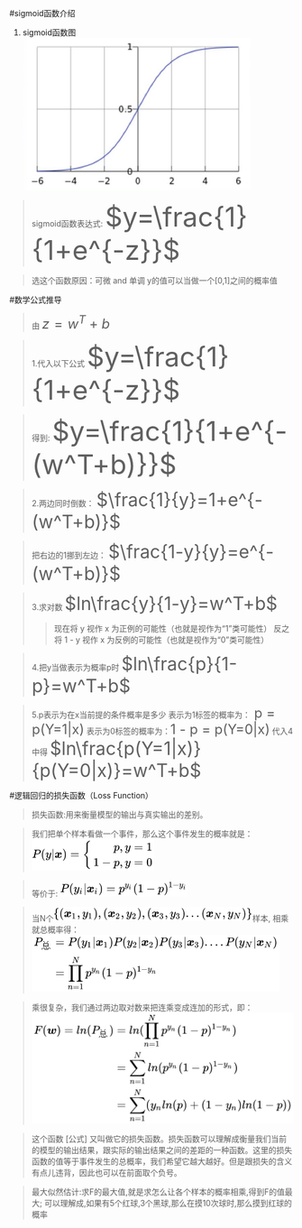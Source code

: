 
#sigmoid函数介绍
1. sigmoid函数图
![](assets/markdown-img-paste-2019062021420245.png)

>sigmoid函数表达式:
><font size=7>$y=\frac{1}{1+e^{-z}}$</font>

>选这个函数原因：可微 and 单调
>y的值可以当做一个[0,1]之间的概率值

#数学公式推导

>由
><font size=5>$z=w^T+b$</font>

>1.代入以下公式
><font size=7>$y=\frac{1}{1+e^{-z}}$</font>

>得到:
<font size=7>$y=\frac{1}{1+e^{-(w^T+b)}}$</font>

>2.两边同时倒数：
<font size=6>$\frac{1}{y}=1+e^{-(w^T+b)}$</font>

> 把右边的1挪到左边：
<font size=6>$\frac{1-y}{y}=e^{-(w^T+b)}$</font>

>3.求对数
<font size=6>$ln\frac{y}{1-y}=w^T+b$</font>
>
>>现在将 y 视作 x 为正例的可能性（也就是视作为“1”类可能性）
反之将 1 - y 视作 x 为反例的可能性（也就是视作为“0”类可能性）

>4.把y当做表示为概率p时
<font size=6>$ln\frac{p}{1-p}=w^T+b$</font>

>5.p表示为在x当前提的条件概率是多少
>表示为1标签的概率为：<font size=5> p = p(Y=1|x)</font>
>表示为0标签的概率为：<font size=5>1 - p = p(Y=0|x)</font>
>代入4中得
<font size=6>$ln\frac{p(Y=1|x)}{p(Y=0|x)}=w^T+b$</font>

#逻辑回归的损失函数（Loss Function）
>损失函数:用来衡量模型的输出与真实输出的差别。

>我们把单个样本看做一个事件，那么这个事件发生的概率就是：
![](assets/markdown-img-paste-20190620225024535.png)

>等价于:
![](assets/markdown-img-paste-20190620225101148.png)

>当N个![](assets/markdown-img-paste-20190620232825916.png)样本, 相乘就总概率得：
![](assets/markdown-img-paste-20190620233151557.png)

>乘很复杂，我们通过两边取对数来把连乘变成连加的形式，即：
![](assets/markdown-img-paste-20190620233326869.png)

>这个函数 [公式] 又叫做它的损失函数。损失函数可以理解成衡量我们当前的模型的输出结果，跟实际的输出结果之间的差距的一种函数。这里的损失函数的值等于事件发生的总概率，我们希望它越大越好。但是跟损失的含义有点儿违背，因此也可以在前面取个负号。

>最大似然估计:求F的最大值,就是求怎么让各个样本的概率相乘,得到F的值最大;
可以理解成,如果有5个红球,3个黑球,那么在摸10次球时,那么摸到红球的概率
